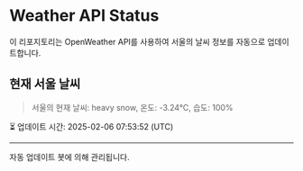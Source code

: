 
# Weather API Status

이 리포지토리는 OpenWeather API를 사용하여 서울의 날씨 정보를 자동으로 업데이트합니다.

## 현재 서울 날씨
> 서울의 현재 날씨: heavy snow, 온도: -3.24°C, 습도: 100%

⏳ 업데이트 시간: 2025-02-06 07:53:52 (UTC)

---
자동 업데이트 봇에 의해 관리됩니다.

